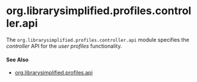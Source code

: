 org.librarysimplified.profiles.controller.api
===

The `org.librarysimplified.profiles.controller.api` module specifies
the _controller_ API for the _user profiles_ functionality.

#### See Also

* [org.librarysimplified.profiles.api](../simplified-profiles-api/README.md)
